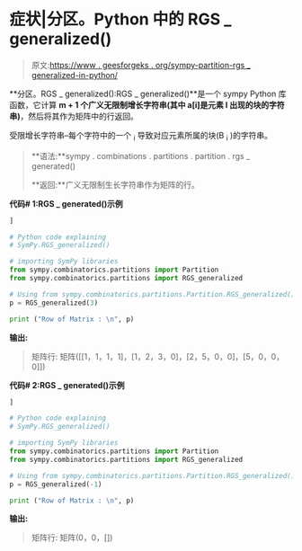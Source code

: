 # 症状|分区。Python 中的 RGS _ generalized()

> 原文:[https://www . geesforgeks . org/sympy-partition-rgs _ generalized-in-python/](https://www.geeksforgeeks.org/sympy-partition-rgs_generalized-in-python/)

**分区。RGS _ generalized():RGS _ generalized()**是一个 sympy Python 库函数，它计算 **m + 1 个广义无限制增长字符串(其中 a[i]是元素 I 出现的块的字符串)**，然后将其作为矩阵中的行返回。

受限增长字符串–每个字符中的一个 <sub>i</sub> 导致对应元素所属的块(B <sub>i</sub> )的字符串。

> **语法:**sympy . combinations . partitions . partition . rgs _ generated()
> 
> **返回:**广义无限制生长字符串作为矩阵的行。

**代码# 1:RGS _ generated()示例**

```py
]

# Python code explaining
# SymPy.RGS_generalized()

# importing SymPy libraries
from sympy.combinatorics.partitions import Partition
from sympy.combinatorics.partitions import RGS_generalized

# Using from sympy.combinatorics.partitions.Partition.RGS_generalized() method 
p = RGS_generalized(3)

print ("Row of Matrix : \n", p)
```

**输出:**

> 矩阵行:
> 矩阵([[1，1，1，1]，[1，2，3，0]，[2，5，0，0]，[5，0，0，0]])

**代码# 2:RGS _ generated()示例**

```py
]

# Python code explaining
# SymPy.RGS_generalized()

# importing SymPy libraries
from sympy.combinatorics.partitions import Partition
from sympy.combinatorics.partitions import RGS_generalized

# Using from sympy.combinatorics.partitions.Partition.RGS_generalized() method 
p = RGS_generalized(-1)

print ("Row of Matrix : \n", p)
```

**输出:**

> 矩阵行:
> 矩阵(0，0，[])
